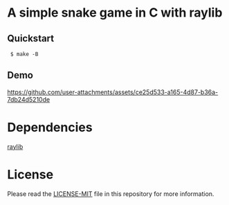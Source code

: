 # A simple snake game in C with raylib

## Quickstart

```console
 $ make -B
```
## Demo

https://github.com/user-attachments/assets/ce25d533-a165-4d87-b36a-7db24d5210de


# Dependencies
 [raylib](https://www.raylib.com/)

# License
Please read the [LICENSE-MIT](https://github.com/ErgeibiMed/SnakeGame/blob/main/LICENSE) file in this repository for more information.



